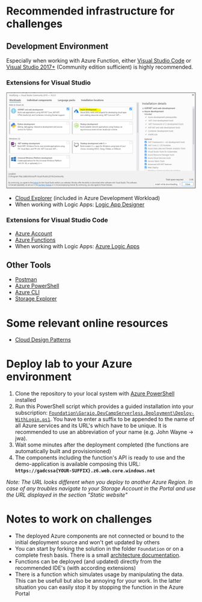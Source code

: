 # Recommended infrastructure for challenges
## Development Environment
Especially when working with Azure Function, either [Visual Studio Code](https://code.visualstudio.com/) or [Visual Studio 2017+](https://visualstudio.microsoft.com/de/vs/) (Community edition sufficient) is highly recommended.

### Extensions for Visual Studio
![](..\Resources\Preparation_VisualStudio2019-Configuration.png)

-   [Cloud Explorer](https://marketplace.visualstudio.com/items?itemName=ms-azuretools.CloudExplorerForVS2019) (included in Azure Development Workload)
-   When working with Logic Apps: [Logic App Designer](https://marketplace.visualstudio.com/items?itemName=VinaySinghMSFT.AzureLogicAppsToolsForVS2019)

### Extensions for Visual Studio Code
-   [Azure Account](https://marketplace.visualstudio.com/items?itemName=ms-vscode.azure-account)
-   [Azure Functions](https://marketplace.visualstudio.com/items?itemName=ms-azuretools.vscode-azurefunctions)
-   When working with Logic Apps: [Azure Logic Apps](https://marketplace.visualstudio.com/items?itemName=ms-azuretools.vscode-logicapps)

## Other Tools
-   [Postman](https://www.postman.com/downloads/)
-   [Azure PowerShell](https://github.com/Azure/azure-powershell#installation)
-   [Azure CLI](https://docs.microsoft.com/en-us/cli/azure/install-azure-cli-windows?view=azure-cli-latest)
-   [Storage Explorer](https://azure.microsoft.com/en-us/features/storage-explorer/)

# Some relevant online resources
- [Cloud Design Patterns](https://docs.microsoft.com/en-us/azure/architecture/patterns/)

# Deploy lab to your Azure environment
1. Clone the repository to your local system with [Azure PowerShell](https://github.com/Azure/azure-powershell#installation) installed
1. Run this PowerShell script which provides a guided installation into your subscription: [`Foundation\Garaio.DevCampServerless.Deployment\Deploy-WithLogin.ps1`](../Foundation/Garaio.DevCampServerless.Deployment/Deploy-WithLogin.ps1). You have to enter a suffix to be appended to the name of all Azure services and its URL's which have to be unique. It is recommended to use an abbreviation of your name (e.g. John Wayne -> jwa).
1. Wait some minutes after the deployment completed (the functions are automatically built and provisionioned)
1. The components including the function's API is ready to use and the demo-application is available composing this URL: **`https://gadcssa{YOUR-SUFFIX}.z6.web.core.windows.net`**

_Note: The URL looks different when you deploy to another Azure Region. In case of any troubles navigate to your Storage Account in the Portal and use the URL displayed in the section "Static website"_

# Notes to work on challenges
* The deployed Azure components are not connected or bound to the initial deployment source and won't get updated by others
* You can start by forking the solution in the folder `Foundation` or on a complete fresh basis. There is a small [architecture documentation](../Foundation/README.md).
* Functions can be deployed (and updated) directly from the recommended IDE's (with according extensions)
* There is a function which simulates usage by manipulating the data. This can be usefull but also be annoying for your work. In the latter situation you can easily stop it by stopping the function in the Azure Portal